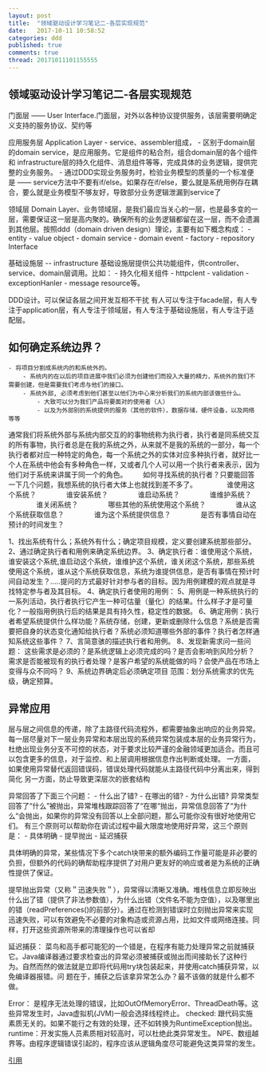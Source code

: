 ```yaml
---
layout: post
title:  "领域驱动设计学习笔记二-各层实现规范"
date:   2017-10-11 10:58:52
categories: ddd
published: true
comments: true
thread: 20171011101155555
---
```

领域驱动设计学习笔记二-各层实现规范
---

门面层 —— User Interface.门面层，对外以各种协议提供服务，该层需要明确定义支持的服务协议、契约等


应用服务层 Application Layer
    - service、assembler组成，
    - 区别于domain层的domain service，是应用服务。它是组件的粘合剂，组合domain层的各个组件和 infrastructure层的持久化组件、消息组件等等，完成具体的业务逻辑，提供完整的业务服务。
    - 通过DDD实现业务服务时，检验业务模型的质量的一个标准便是 —— service方法中不要有if/else。如果存在if/else，要么就是系统用例存在耦合，要么就是业务模型不够友好，导致部分业务逻辑泄漏到service了


领域层 Domain Layer、业务领域层，是我们最应当关心的一层，也是最多变的一层，需要保证这一层是高内聚的。确保所有的业务逻辑都留在这一层，而不会遗漏到其他层。按照ddd（domain driven design）理论，主要有如下概念构成：
    - entity
    - value object
    - domain service
    - domain event
    - factory
    - repository Interface


基础设施层 -- infrastructure 基础设施层提供公共功能组件，供controller、service、domain层调用。比如：
    - 持久化相关组件
    - httpclent
    - validation
    - exceptionHanler
    - message resource等。


DDD设计。可以保证各层之间开发互相不干扰
    有人可以专注于facade层，有人专注于application层，有人专注于领域层，有人专注于基础设施层，有人专注于适配层。

## 如何确定系统边界？
    - 将项目分割成系统内的和系统外的。
        - 系统内的在以后的项目进展中我们必须为创建他们而投入大量的精力，系统外的我们不需要创建，但是需要我们考虑与他们的接口。
        - 系统外部, 必须考虑到他们甚至以他们为中心来分析我们的系统内部该做些什么。
            - 大致可以分为我们产品将要面对的使用者（人）
            - 以及为外部别的系统提供的服务（其他的软件），数据存储，硬件设备，以及网络等等

通常我们将系统外部与系统内部交互的的事物统称为执行者，执行者是同系统交互的所有事物，执行者总是在我的系统之外，从来就不是我的系统的一部分，每一个执行者都对应一种特定的角色，每一个系统之外的实体对应多种执行者，就好比一个人在系统中他会有多种角色一样，又或者几个人可以用一个执行者来表示，因为他们对于系统来讲属于同一个的角色。
　　如何寻找系统的执行者？只要能回答一下几个问题，我想系统的执行者大体上也就找到差不多了。
　　　　谁使用这个系统？
　　　　谁安装系统？
　　　　谁启动系统？
　　　　谁维护系统？
　　　　谁关闭系统？
　　　　哪些其他的系统使用这个系统？
　　　　谁从这个系统获取信息？
　　　　谁为这个系统提供信息？
　　　　是否有事情自动在预计的时间发生？

1、找出系统有什么；系统外有什么；确定项目规模，定义要创建系统那些部分。
2、通过确定执行者和用例来确定系统边界。
3、确定执行者：谁使用这个系统，谁安装这个系统,谁启动这个系统，谁维护这个系统，谁关闭这个系统，那些系统使用这个系统，谁从这个系统获取信息，系统为谁提供信息，是否有事情在预计时间自动发生？.....提问的方式最好针对参与者的目标。因为用例建模的观点就是寻找特定参与者及其目标。
4、确定执行者使用的用例：
5、用例是一种系统执行的一系列活动，执行者执行它产生一种可估量（量化）的结果。什么样子才是可量化？一般指用例执行后的结果是具有持久性，稳定性的数据。
6、确定用例：执行者希望系统提供什么样功能？系统存储，创建，更新或删除什么信息？系统是否需要把自身的状态变化通知给执行者？系统必须知道哪些外部的事件？执行者怎样通知系统这些事件？
7、言简意骇的描述执行者和用例。
8、发现新需求问一些问题：
这些需求是必须的？是系统逻辑上必须完成的吗？是否会影响到风险分析？需求是否能被现有的执行者处理？是客户希望的系统能做的吗？会使产品在市场上变得与众不同吗？
9、系统边界确定后必须确定项目 范围：划分系统需求的优先级，确定预算。



## 异常应用
层与层之间信息的传递，除了主路径代码流程外，都需要抽象出响应的业务异常。每一层尽量对下一层业务异常和本层出现的系统异常包装成本层的业务异常行为， 杜绝出现业务分支不可控的状态，对于要求比较严谨的金融领域更加适合。而且可以包含更多的信息，对于监控、和上层调用根据信息作出判断或处理。
一方面，如果使用异常替代返回错误码，错误处理代码就能从主路径代码中分离出来，得到简化
另一方面，防止导致更深层次的嵌套结构

异常回答了下面三个问题：
    - 什么出了错?
    - 在哪出的错?
    - 为什么出错?
异常类型回答了“什么”被抛出，异常堆栈跟踪回答了“在哪“抛出，异常信息回答了“为什么“会抛出，如果你的异常没有回答以上全部问题，那么可能你没有很好地使用它们。
有三个原则可以帮助你在调试过程中最大限度地使用好异常，这三个原则是：
    - 具体明确
    - 提早抛出
    - 延迟捕获

具体明确的异常，某些情况下多个catch块带来的额外编码工作量可能是非必要的负担，但额外的代码的确帮助程序提供了对用户更友好的响应或者是为系统的正确性提供了保证。

提早抛出异常（又称＂迅速失败＂），异常得以清晰又准确。堆栈信息立即反映出什么出了错（提供了非法参数值），为什么出错（文件名不能为空值），以及哪里出的错（readPreferences()的前部分）。通过在检测到错误时立刻抛出异常来实现迅速失败，可以有效避免不必要的对象构造或资源占用，比如文件或网络连接。同样，打开这些资源所带来的清理操作也可以省却

延迟捕获：
菜鸟和高手都可能犯的一个错是，在程序有能力处理异常之前就捕获它。Java编译器通过要求检查出的异常必须被捕获或抛出而间接助长了这种行为。自然而然的做法就是立即将代码用try块包装起来，并使用catch捕获异常，以免编译器报错。问 题在于，捕获之后该拿异常怎么办？最不该做的就是什么都不做。

Error： 是程序无法处理的错误，比如OutOfMemoryError、ThreadDeath等。这些异常发生时，Java虚拟机(JVM)一般会选择线程终止。
checked: 跟代码实施素质无关的。如果不能行之有效的处理，还不如转换为RuntimeException抛出。
runtime：开发实施人员素质相对较高时，可以杜绝此类异常发生。 NPE、数组越界等。由程序逻辑错误引起的，程序应该从逻辑角度尽可能避免这类异常的发生。


[引用](http://www.importnew.com/1701.html)
